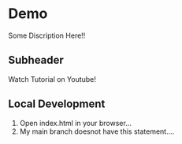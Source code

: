 # Demo

Some Discription Here!!

## Subheader

Watch Tutorial on Youtube!

## Local Development 


1. Open index.html in your browser...
2. My main branch doesnot have this statement....